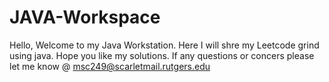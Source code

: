 # JAVA-Workspace
Hello, Welcome to my Java Workstation. Here I will shre my Leetcode grind using java. Hope you like my solutions.
If any questions or concers please let me know @ msc249@scarletmail.rutgers.edu
